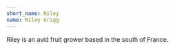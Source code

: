 ```yaml
---
short_name: Riley
name: Riley Grigg
---
```

Riley is an avid fruit grower based in the south of France.